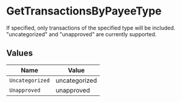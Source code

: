 # GetTransactionsByPayeeType

If specified, only transactions of the specified type will be included. "uncategorized" and "unapproved" are currently supported.


## Values

| Name            | Value           |
| --------------- | --------------- |
| `Uncategorized` | uncategorized   |
| `Unapproved`    | unapproved      |